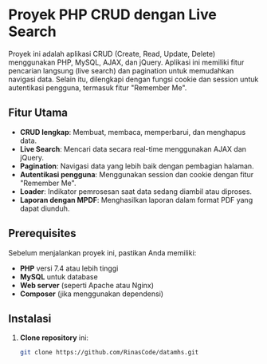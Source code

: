 # Proyek PHP CRUD dengan Live Search

Proyek ini adalah aplikasi CRUD (Create, Read, Update, Delete) menggunakan PHP, MySQL, AJAX, dan jQuery. Aplikasi ini memiliki fitur pencarian langsung (live search) dan pagination untuk memudahkan navigasi data. Selain itu, dilengkapi dengan fungsi cookie dan session untuk autentikasi pengguna, termasuk fitur "Remember Me".

## Fitur Utama

- **CRUD lengkap**: Membuat, membaca, memperbarui, dan menghapus data.
- **Live Search**: Mencari data secara real-time menggunakan AJAX dan jQuery.
- **Pagination**: Navigasi data yang lebih baik dengan pembagian halaman.
- **Autentikasi pengguna**: Menggunakan session dan cookie dengan fitur "Remember Me".
- **Loader**: Indikator pemrosesan saat data sedang diambil atau diproses.
- **Laporan dengan MPDF**: Menghasilkan laporan dalam format PDF yang dapat diunduh.

## Prerequisites

Sebelum menjalankan proyek ini, pastikan Anda memiliki:

- **PHP** versi 7.4 atau lebih tinggi
- **MySQL** untuk database
- **Web server** (seperti Apache atau Nginx)
- **Composer** (jika menggunakan dependensi)

## Instalasi

1. **Clone repository** ini:
   ```bash
   git clone https://github.com/RinasCode/datamhs.git
